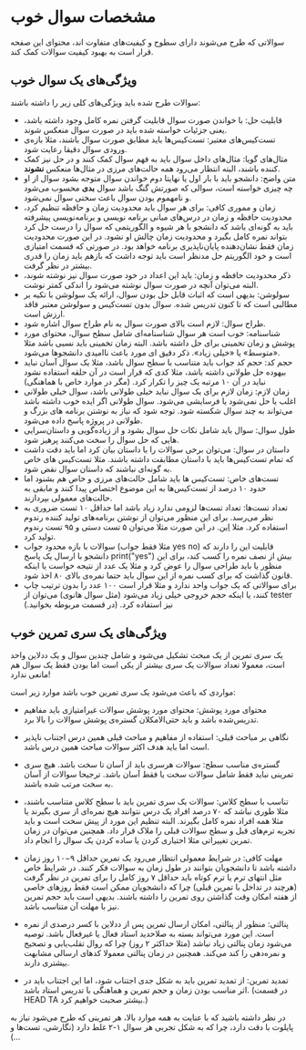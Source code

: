 # مشخصات سوال خوب

سوالاتی که طرح می‌شوند دارای سطوح و کیفیت‌‌های متفاوت اند، محتوای این صفحه قرار است به بهبود کیفیت سوالات کمک کند.



## ویژگی‌های یک سوال خوب

سوالات طرح شده باید ویژگی‌های کلی زیر را داشته باشند:

+ قابلیت حل: با خواندن صورت سوال قابلیت گرفتن نمره کامل وجود داشته باشد، یعنی جزئیات خواسته شده باید در صورت سوال منعکس شوند.
+ تست‌کیس‌های معتبر: تست‌کیس‌ها باید مطابق صورت سوال باشند، مثلا بازه‌ی ورودی سوال دقیقا رعایت شود.
+ مثال‌های گویا: مثال‌های داخل سوال باید به فهم سوال کمک کنند و در حل نیز کمک کننده باشند، البته انتظار می‌رود همه حالت‌های مرزی در مثال‌ها منعکس **نشوند**.
+ متن واضح: دانشجو باید با بار اول یا نهایتا دوم خواندن سوال متوجه بشود سوال از او چه چیزی خواسته است، سوالی که صورتش گنگ باشد سوال **بدی** محسوب می‌شود و نامهموم بودن سوال باعث سختی سوال نمی‌شود.
+ زمان و مموری کافی: برای هر سوال باید محدودیت زمان و حافظه تنظیم کرد، محدودیت حافظه و زمان در درس‌های مبانی برنامه نویسی و برنامه‌نویسی پیشرفته باید به گونه‌ای باشد که دانشجو با هر شیوه و الگوریتمی که سوال را درست حل کرد بتواند نمره کامل بگیرد و محدودیت زمان چالش او نشود.  در این صورت محدودیت زمان فقط نشان‌دهنده پایان‌ناپذیری برنامه خواهد بود. در صورتی که قسمت امتیازی است و خود الگوریتم حل مدنظر است باید توجه داشت که بازهم باید زمان را قدری بیشتر در نظر گرفت.
+ ذکر محدودیت حافظه و زمان: باید این اعداد در خود صورت سوال نیز نوشته شوند، البته می‌توان آنچه در صورت سوال نوشته می‌شود را اندکی کمتر نوشت.
+ سولوشن: بدیهی است که اثبات قابل حل بودن سوال، ارائه یک سولوشن با تکیه بر مطالبی است که تا کنون تدریس شده. سوال بدون تست‌کیس و سولوشن معتبر فاقد ارزش است.
+ طراح سوال: لازم است بالای صورت سوال به نام طراح سوال اشاره شود.
+ شناسنامه: خوب است هر سوال شناسنامه‌ای شامل سطح سوال، محتوای مورد پوشش و زمان تخمینی برای حل داشته باشد. البته زمان تخمینی باید نسبی باشد مثلا «متوسط» یا «خیلی زیاد». ذکر دقیق ای مورد باعث ناامیدی دانشجوها می‌شود.
+ حجم کد: حجم کد جواب باید متناسب با سطح سوال باشد، مثلا یک سوال آسان نباید بیهوده حل طولانی داشته باشد، مثلا کدی که قرار است در آن حلقه استفاده نشود نباید در آن ۱۰ مرتبه یک چیز را تکرار کرد. (مگر در موارد خاص با هماهنگی)
+ زمان لازم: زمان لازم برای یک سوال نباید خیلی طولانی باشد، سوال خیلی طولانی اغلب یا حل نمی‌شود یا فرسایشی می‌شود. سوال طولانی اگر ایده خوب داشته باشد می‌تواند به چند سوال شکسته شود. توجه شود که نیاز به نوشتن برنامه های بزرگ و طولانی در پروژه پاسخ داده می‌شود.
+ طول سوال: سوال باید شامل نکات حل سوال بشود و از زیاده‌گویی و داستان‌سرایی هایی که حل سوال را سخت می‌کنند پرهیز شود. 
+ داستان در سوال: می‌توان برخی سوالات را با داستان بیان کرد اما باید دقت داشت که تمام تست‌کیس‌ها باید با داستان مطابقت داشته باشند. مثلا تست‌کیس های خاص به گونه‌ای نباشند که داستان سوال نقض شود.
+ تست‌های خاص: تست‌کیس ها باید شامل حالت‌های مرزی و خاص هم بشنود اما حدود ۱۰ درصد از تست‌کیس‌ها به این موضوع اختصاص پیدا کنند و مابقی به حالت‌های معمولی بپردازند.
+ تعداد تست‌ها: تعداد تست‌ها لزومی ندارد زیاد باشد اما حداقل ۱۰ تست ضروری به نظر می‌رسد. برای این منظور می‌توان از نوشتن برنامه‌های تولید کننده رندوم استفاده کرد. مثلا [این](https://github.com/rsharifnasab/ta_utils/tree/master/test_case_generator). در این صورت مثلا می‌توان ۵ تست دستی و ۹۵ تست رندوم تولید کرد.
+ سوالات با بازه محدود جواب (مثلا فقط جواب yes no) قابلیت این را دارند که دانشجو با ارسال یک پاسخ print("yes") بیش از نصف نمره را کسب کند، برای این منظور یا باید طراحی سوال را عوض کرد و مثلا یک عدد از نتیجه خواست یا اینکه قانون گذاشت که برای کسب نمره از این سوال باید حتما نمره‌ی بالای ۸۰ اخذ شود.
+ برای سوالاتی که یک جواب واحد ندارد و مثلا قرار است ۱۰۰ عدد را بدون ترتیب چاپ کنند، یا اینکه حجم خروجی خیلی زیاد می‌شود (مثل سوال هانوی) می‌توان از tester نیز استفاده کرد. (در قسمت مربوطه بخوانید.)



## ویژگی‌های یک سری تمرین خوب

یک سری تمرین از  یک مبحث تشکیل می‌شود و شامل چندین سوال و یک ددلاین واحد است، معمولا تعداد سوالات یک سری بیشتر از یکی است اما بودن فقط یک سوال هم مانعی ندارد!

مواردی که باعث می‌شود یک سری تمرین خوب باشد موارد زیر است:

+ محتوای مورد پوشش: محتوای مورد پوشش سوالات غیرامتیازی باید مفاهیم تدریس‌شده باشد و باید حتی‌الامکلان گستره‌ی پوشش سوالات را بالا برد.
+ نگاهی بر مباحث قبلی: استفاده از مفاهیم و مباحث قبلی همین درس اجتناب ناپذیر است اما باید هدف اکثر سوالات مباحث همین درس باشد.

+ گستره‌ی مناسب سطح: سوالات هرسری باید از آسان تا سخت باشد. هیچ سری تمرینی نباید فقط شامل سوالات سخت یا فقط آسان باشد. ترجیحا سوالات از آسان به سخت مرتب شده باشند. 
+ تناسب با سطح کلاس: سوالات یک سری تمرین باید با سطح کلاس متناسب باشند، مثلا طوری نباشد که ۷۰ درصد افراد یک درس نتوانند هیچ نمره‌ای از سری بگیرند یا مثلا همه افراد نمره کامل بگیرند. البته تنظیم این مورد از پیش سخت است و باید تجربه ترم‌های قبل و سطح سوالات قبلی را ملاک قرار داد. همچنین می‌توان در زمان تمرین تغییراتی مثلا اختیاری کردن یا ساده کردن یک سوال را انجام داد.
+ مهلت کافی: در شرایط معمولی انتظار می‌رود یک تمرین حداقل ۹−۱۰ روز زمان داشته باشد تا دانشجویان بتوانند در طول زمان به سوالات فکر کنند. در شرایط خاص مثل انتهای ترم یا ترم کوتاه باید حداقل ۷ روز کامل را برای تمرین در نظر گرفت (هرچند در تداخل با تمرین قبلی) چرا که دانشجویان ممکن است فقط روزهای خاصی از هفته امکان وقت گذاشتن روی تمرین را داشته باشند. بدیهی است باید حجم تمرین نیز با مهلت آن متناسب باشد.
+ پنالتی: منظور از پنالتی، امکان ارسال تمرین پس از ددلاین با کسر درصدی از نمره است. این مورد می‌تواند بسته به صلاحدید استاد فعال یا غیرفعال باشد. توصیه می‌شود زمان پنالتی زیاد نباشد (مثلا حداکثر ۲ روز) چرا که روال تقلب‌یابی و تصحیح و نمره‌دهی را کند می‌کند. همچنین در زمان پنالتی معمولا کدهای ارسالی مشابهت بیشتری دارند. 
+ تمدید تمرین: از تمدید تمرین باید به شکل جدی اجتناب شود، اما این اجتناب باید در اثر مناسب بودن زمان و حجم تمرین و هماهنگی با تدریس استاد باشد. (در قسمت HEAD TA‌ بیشتر صحبت خواهیم کرد.)



در نظر داشته باشید که با عنایت به همه موارد بالا، هر تمرینی که طرح می‌شود نیاز به پایلوت با دقت دارد، چرا که به شکل تجربی هر سوال ۱-۲ غلط دارد ‌(نگارشی، تست‌ها و ...)
